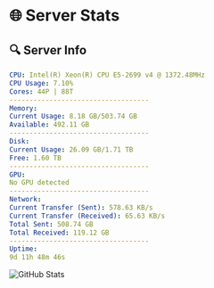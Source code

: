 # 🌐 Server Stats
## 🔍 Server Info
```yaml
CPU: Intel(R) Xeon(R) CPU E5-2699 v4 @ 1372.48MHz
CPU Usage: 7.10%
Cores: 44P | 88T
-----------------------------------
Memory:
Current Usage: 8.18 GB/503.74 GB
Available: 492.11 GB
-----------------------------------
Disk:
Current Usage: 26.09 GB/1.71 TB
Free: 1.60 TB
-----------------------------------
GPU:
No GPU detected
-----------------------------------
Network:
Current Transfer (Sent): 578.63 KB/s
Current Transfer (Received): 65.63 KB/s
Total Sent: 508.74 GB
Total Received: 119.12 GB
-----------------------------------
Uptime:
9d 11h 48m 46s
```
![GitHub Stats](https://img.shields.io/badge/Updated-2025-04-29_04:57:34-blue)
